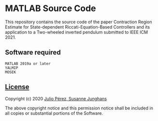 # MATLAB Source Code 
This repository contains the source code of the paper  Contraction Region Estimate for State-dependent Riccati-Equation-Based Controllers and  its application to a Two-wheeled inverted pendulum
submitted to  IEEE ICM 2021. 
## Software required
	MATLAB 2019a or later
	YALMIP
	MOSEK

## [License](https://github.com/rtContraction/SDRE-ROA/LICENSE)

Copyright (c) 2020 [Julio Pérez, Susanne Junghans](https://www.mw.tum.de/rt/personen/derzeitige/julio-perez/)

The above copyright notice and this permission notice shall be included in all
copies or substantial portions of the Software.
